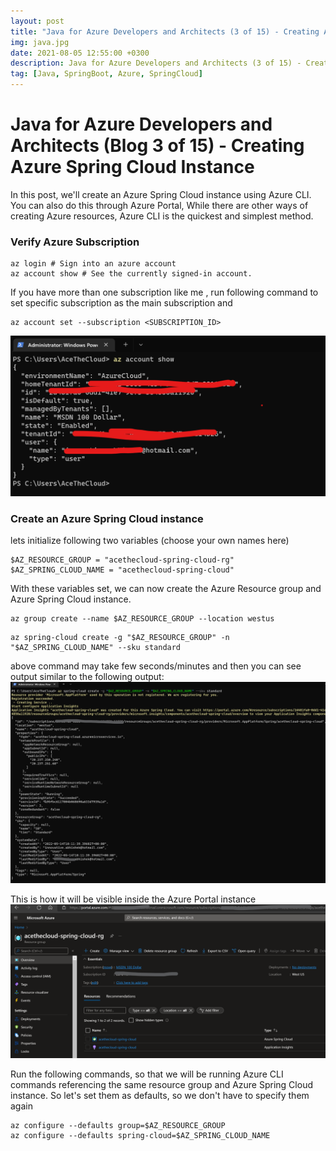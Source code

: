 ```yaml
---
layout: post
title: "Java for Azure Developers and Architects (3 of 15) - Creating Azure Spring Cloud Instance"
img: java.jpg
date: 2021-08-05 12:55:00 +0300
description: Java for Azure Developers and Architects (3 of 15) - Creating Azure Spring Cloud Instance
tag: [Java, SpringBoot, Azure, SpringCloud]
---
```


# Java for Azure Developers and Architects (Blog 3 of 15) - Creating Azure Spring Cloud Instance

In this post, we'll create an Azure Spring Cloud instance using Azure CLI. 
You can also do this through Azure Portal, While there are other ways of creating Azure resources, Azure CLI is the quickest and simplest method.

### Verify Azure Subscription

```
az login # Sign into an azure account
az account show # See the currently signed-in account.
```
If you have more than one subscription like me , run following command to set specific subscription as the main subscription and

```
az account set --subscription <SUBSCRIPTION_ID>
```

![set default azure subscription](2021-08-05-Java-SpringBoot-On-Azure-Cloud-3/setAzureAccount.png "set default azure subscription")


### Create an Azure Spring Cloud instance

lets initialize following two variables (choose your own names here)

```
$AZ_RESOURCE_GROUP = "acethecloud-spring-cloud-rg"
$AZ_SPRING_CLOUD_NAME = "acethecloud-spring-cloud"
```

With these variables set, we can now create the Azure Resource group and  Azure Spring Cloud instance.

```
az group create --name $AZ_RESOURCE_GROUP --location westus
```
```
az spring-cloud create -g "$AZ_RESOURCE_GROUP" -n "$AZ_SPRING_CLOUD_NAME" --sku standard
```

above command may take few seconds/minutes and then you can see output similar to the following output:
![create spring cloud instance on azure](2021-08-05-Java-SpringBoot-On-Azure-Cloud-3/SpringCloudCreation.png "create spring cloud instance on azure")

This is how it will be visible inside the Azure Portal instance
![Spring Cloud in Portal](2021-08-05-Java-SpringBoot-On-Azure-Cloud-3/SpringCloudinPortal.png "Spring Cloud in Portal")

Run the following commands, so that we will be running Azure CLI commands referencing the same resource group and Azure Spring Cloud instance. So let's set them as defaults, so we don't have to specify them again

```
az configure --defaults group=$AZ_RESOURCE_GROUP
az configure --defaults spring-cloud=$AZ_SPRING_CLOUD_NAME
```






